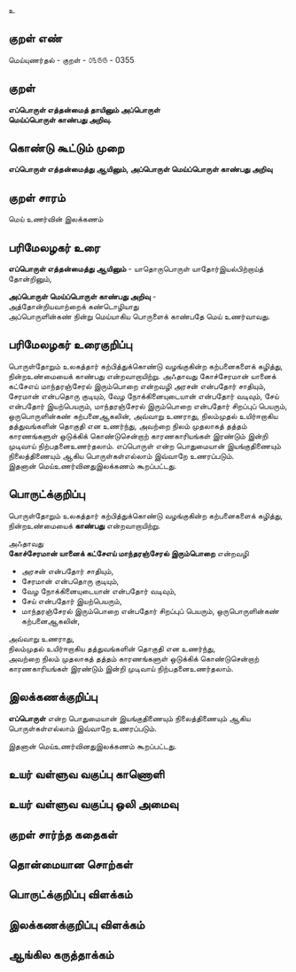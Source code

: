 உ

## குறள் எண் 

மெய்யுணர்தல் - குறள் - ௦௩௫௫ - 0355  

## குறள் 

**எப்பொருள் எத்தன்மைத் தாயினும் அப்பொருள்  
மெய்ப்பொருள் காண்பது அறிவு.**

## கொண்டு கூட்டும் முறை

**எப்பொருள் எத்தன்மைத்து ஆயினும், அப்பொருள் மெய்ப்பொருள் காண்பது அறிவு**

## குறள் சாரம் 

மெய் உணர்வின் இலக்கணம்   

## பரிமேலழகர் உரை

**எப்பொருள் எத்தன்மைத்து ஆயினும்** - யாதொருபொருள் யாதோர்இயல்பிற்றாய்த் தோன்றினும்,  

**அப்பொருள் மெய்ப்பொருள் காண்பது அறிவு** -   
அத்தோன்றியவாற்றைக் கண்டொழியாது  
அப்பொருளின்கண் நின்று மெய்யாகிய பொருளைக் காண்பதே மெய் உணர்வாவது.  

## பரிமேலழகர் உரைகுறிப்பு   

பொருள்தோறும் உலகத்தார் கற்பித்துக்கொண்டு வழங்குகின்ற கற்பனைகளைக் கழித்து, நின்றஉண்மையைக் காண்பது என்றவாறாயிற்று.  அஃதாவது கோச்சேரமான் யானைக் கட்சேஎய் மாந்தரஞ்சேரல் இரும்பொறை என்றவழி அரசன் என்பதோர் சாதியும், சேரமான் என்பதொரு குடியும், வேழ நோக்கினையுடையான் என்பதோர் வடிவும், சேய் என்பதோர் இயற்பெயரும், மாந்தரஞ்சேரல் இரும்பொறை என்பதோர் சிறப்புப் பெயரும், ஒருபொருளின்கண் கற்பனைஆகலின், அவ்வாறு உணராது, நிலம்முதல் உயிர்ஈறாகிய தத்துவங்களின் தொகுதி என உணர்ந்து, அவற்றை நிலம் முதலாகத் தத்தம் காரணங்களுள் ஒடுக்கிக் கொண்டுசென்றாற் காரணகாரியங்கள் இரண்டும் இன்றி முடிவாய் நிற்பதனைஉணர்தலாம்.  எப்பொருள் என்ற பொதுமையான் இயங்குதிணையும் நிலைத்திணையும் ஆகிய பொருள்கள்எல்லாம் இவ்வாறே உணரப்படும்.  
இதனான் மெய்உணர்வினதுஇலக்கணம் கூறப்பட்டது.  

## பொருட்க்குறிப்பு 

பொருள்தோறும் உலகத்தார் கற்பித்துக்கொண்டு வழங்குகின்ற கற்பனைகளைக் கழித்து,  
நின்றஉண்மையைக் **காண்பது** என்றவாறாயிற்று.    

அஃதாவது  
**கோச்சேரமான் யானைக் கட்சேஎய் மாந்தரஞ்சேரல் இரும்பொறை** என்றவழி   
* அரசன் என்பதோர் சாதியும்,   
* சேரமான் என்பதொரு குடியும்,  
* வேழ நோக்கினையுடையான் என்பதோர் வடிவும்,   
* சேய் என்பதோர் இயற்பெயரும்,  
* மாந்தரஞ்சேரல் இரும்பொறை என்பதோர் சிறப்புப் பெயரும், ஒருபொருளின்கண் கற்பனைஆகலின்,  
  
அவ்வாறு உணராது,  
நிலம்முதல் உயிர்ஈறாகிய தத்துவங்களின் தொகுதி என உணர்ந்து,   
அவற்றை நிலம் முதலாகத் தத்தம் காரணங்களுள் ஒடுக்கிக் கொண்டுசென்றாற்   
காரணகாரியங்கள் இரண்டும் இன்றி முடிவாய் நிற்பதனைஉணர்தலாம்.     

## இலக்கணக்குறிப்பு  

**எப்பொருள்** என்ற பொதுமையான் இயங்குதிணையும் நிலைத்திணையும் ஆகிய பொருள்கள்எல்லாம் இவ்வாறே உணரப்படும். 

இதனான் மெய்உணர்வினதுஇலக்கணம் கூறப்பட்டது.    

## உயர் வள்ளுவ வகுப்பு காணொளி


## உயர் வள்ளுவ வகுப்பு ஒலி அமைவு 

 
## குறள் சார்ந்த கதைகள் 


## தொன்மையான சொற்கள்


## பொருட்க்குறிப்பு விளக்கம்


## இலக்கணக்குறிப்பு விளக்கம்


## ஆங்கில கருத்தாக்கம் 


